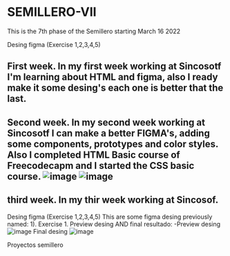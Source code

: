 # SEMILLERO-VII


This is the 7th phase of the Semillero starting March 16 2022

Desing figma (Exercise 1,2,3,4,5)

First week.
In my first week working at Sincosotf I'm learning about HTML and figma, also I ready make it some desing's each one is better that the last. 
-------------------------------------------------------------------------------------------------------------------------------------------------------------------
Second week.
In my second week working at Sincosotf I can make a better FIGMA's, adding some components, prototypes and color styles. Also I completed HTML Basic course of Freecodecapm and I started the CSS basic course.
![image](https://user-images.githubusercontent.com/101721369/159506143-4b909c13-7fc3-4d12-9a0a-1bc8f3bb0f72.png)
![image](https://user-images.githubusercontent.com/101721369/159506232-9f30b62b-5906-48f8-b571-f668b32ade47.png)
-------------------------------------------------------------------------------------------------------------------------------------------------------------------
third week.
In my thir week working at Sincosof.
-------------------------------------------------------------------------------------------------------------------------------------------------------------------

Desing figma (Exercise 1,2,3,4,5)
This are some figma desing previously named:
1). Exercise 1.
Preview desing AND final resultado:
-Preview desing
![image](https://user-images.githubusercontent.com/101721369/159542980-49256f15-985f-40ec-a56f-d9895898928a.png)
Final desing
![image](https://user-images.githubusercontent.com/101721369/159542225-f66caeea-52a8-44b5-96c7-e84ad59a2508.png)




Proyectos semillero

